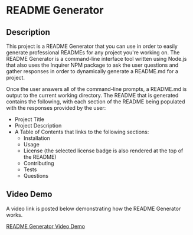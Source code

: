 # README Generator

## Description
This project is a README Generator that you can use in order to easily generate professional READMEs for any project you're working on.
The README Generator is a command-line interface tool written using Node.js that also uses the Inquirer NPM package to ask the user questions and gather responses in order to dynamically generate a README.md for a project.

Once the user answers all of the command-line prompts, a README.md is output to the current working directory. The README that is generated contains the following, with each section of the README being populated with the responses provided by the user:
- Project Title
- Project Description
- A Table of Contents that links to the following sections:
  - Installation
  - Usage
  - License (the selected license badge is also rendered at the top of the README)
  - Contributing
  - Tests
  - Questions

## Video Demo
A video link is posted below demonstrating how the README Generator works.

[README Generator Video Demo](https://drive.google.com/file/d/1FvwQoXyVih6PxSO9y_FbjjDeN8k02z1J/view)
